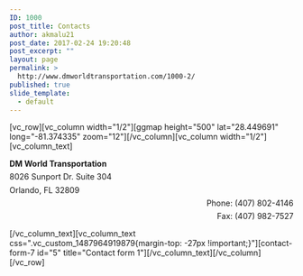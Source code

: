 ```yaml
---
ID: 1000
post_title: Contacts
author: akmalu21
post_date: 2017-02-24 19:20:48
post_excerpt: ""
layout: page
permalink: >
  http://www.dmworldtransportation.com/1000-2/
published: true
slide_template:
  - default
---
```

[vc_row][vc_column width="1/2"][ggmap height="500" lat="28.449691" long="-81.374335" zoom="12"][/vc_column][vc_column width="1/2"][vc_column_text]
<div id="container1">
<div id="col1">
<p style="text-align: left;"><strong>DM World Transportation</strong></p>
<p style="line-height: 0.1; text-align: left;">8026 Sunport Dr. Suite 304</p>
<p style="text-align: left;">Orlando, FL 32809</p>
<p style="text-align: left;"></p>

</div>
<div id="col2">
<p style="line-height: 0.1; text-align: right;">Phone: (407) 802-4146</p>
<p style="text-align: right;">Fax: (407) 982-7527</p>

</div>
</div>
[/vc_column_text][vc_column_text css=".vc_custom_1487964919879{margin-top: -27px !important;}"][contact-form-7 id="5" title="Contact form 1"][/vc_column_text][/vc_column][/vc_row]